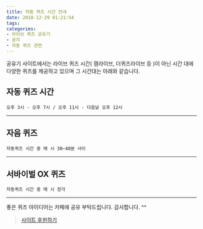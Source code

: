 ```yaml
---
title: 자동 퀴즈 시간 안내
date: 2018-12-29 01:21:54
tags:
categories: 
- 라이브 퀴즈 공유기
- 공지
- 자동 퀴즈 관련
---
```


공유기 사이트에서는 라이브 퀴즈 시간( 잼라이브, 더퀴즈라이브 등 )이 아닌 시간 대에
다양한 퀴즈를 제공하고 있으며 그 시간대는 아래와 같습니다.

## 자동 퀴즈 시간
`오후 3시 - 오후 7시 / 오후 11시 - 다음날 오후 12시`

***

## 자음 퀴즈
`자동퀴즈 시간 중 매 시 30~40분 사이`

***

## 서바이벌 OX 퀴즈
`자동퀴즈 시간 중 매 시 정각`

***

좋은 퀴즈 아이디어는 카페에 공유 부탁드립니다.
감사합니다. ^^

> [사이트 후원하기](https://toon.at/donate/636800116400915381)